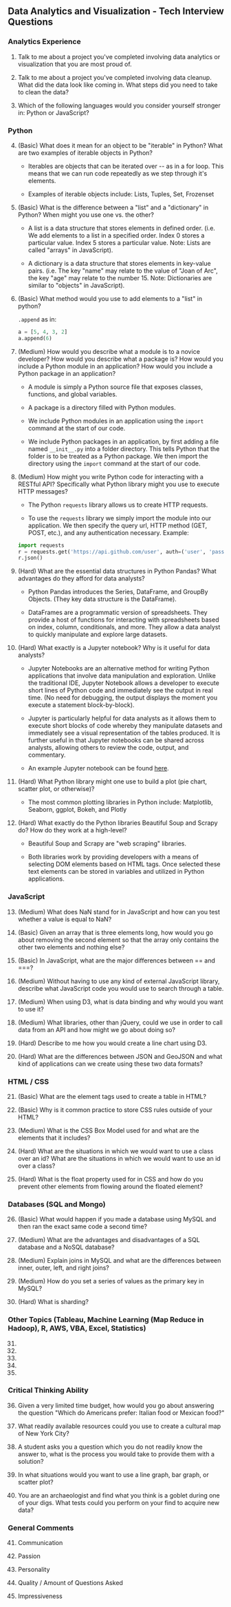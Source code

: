 ## Data Analytics and Visualization - Tech Interview Questions

### Analytics Experience 

1. Talk to me about a project you've completed involving data analytics or visualization that you are most proud of.

2. Talk to me about a project you've completed involving data cleanup. What did the data look like coming in. What steps did you need to take to clean the data?

3. Which of the following languages would you consider yourself stronger in: Python or JavaScript?

### Python 

4. (Basic) What does it mean for an object to be "iterable" in Python? What are two examples of iterable objects in Python?

    - Iterables are objects that can be iterated over -- as in a for loop. This means that we can run code repeatedly as we step through it's elements.

    - Examples of iterable objects include: Lists, Tuples, Set, Frozenset

5. (Basic) What is the difference between a "list" and a "dictionary" in Python? When might you use one vs. the other?

    - A list is a data structure that stores elements in defined order. (i.e. We add elements to a list in a specified order. Index 0 stores a particular value. Index 5 stores a particular value. Note: Lists are called "arrays" in JavaScript).

    - A dictionary is a data structure that stores elements in key-value pairs. (i.e. The key "name" may relate to the value of "Joan of Arc", the key "age" may relate to the number 15. Note: Dictionaries are similar to "objects" in JavaScript).

6. (Basic) What method would you use to add elements to a "list" in python?
    
    `.append` as in:
    
    ```python
    a = [5, 4, 3, 2] 
    a.append(6)
    ```

7. (Medium) How would you describe what a module is to a novice developer? How would you describe what a package is? How would you include a Python module in an application? How would you include a Python package in an application?

    - A module is simply a Python source file that exposes classes, functions, and global variables. 

    - A package is a directory filled with Python modules.

    - We include Python modules in an application using the `import` command at the start of our code.

    - We include Python packages in an application, by first adding a file named `__init__.py` into a folder directory. This tells Python that the folder is to be treated as a Python package. We then import the directory using the `import` command at the start of our code. 

8. (Medium) How might you write Python code for interacting with a RESTful API? Specifically what Python library might you use to execute HTTP messages?

    - The Python `requests` library allows us to create HTTP requests. 

    - To use the `requests` library we simply import the module into our application. We then specify the query url, HTTP method (GET, POST, etc.), and any authentication necessary. Example:

    ```python
    import requests
    r = requests.get('https://api.github.com/user', auth=('user', 'pass'))
    r.json()
    ```

9. (Hard) What are the essential data structures in Python Pandas? What advantages do they afford for data analysts?

    - Python Pandas introduces the Series, DataFrame, and GroupBy Objects. (They key data structure is the DataFrame).

    - DataFrames are a programmatic version of spreadsheets. They provide a host of functions for interacting with spreadsheets based on index, column, conditionals, and more. They allow a data analyst to quickly manipulate and explore large datasets. 

10. (Hard) What exactly is a Jupyter notebook? Why is it useful for data analysts?

    - Jupyter Notebooks are an alternative method for writing Python applications that involve data manipulation and exploration. Unlike the traditional IDE, Jupyter Notebook allows a developer to execute short lines of Python code and immediately see the output in real time. (No need for debugging, the output displays the moment you execute a statement block-by-block). 

    - Jupyter is particularly helpful for data analysts as it allows them to execute short blocks of code whereby they manipulate datasets and immediately see a visual representation of the tables produced. It is further useful in that Jupyter notebooks can be shared across analysts, allowing others to review the code, output, and commentary. 

    - An example Jupyter notebook can be found [here](http://nbviewer.jupyter.org/github/Jay-Oh-eN/happy-healthy-hungry/blob/master/h3.ipynb).

11. (Hard) What Python library might one use to build a plot (pie chart, scatter plot, or otherwise)?

    - The most common plotting libraries in Python include: Matplotlib, Seaborn, ggplot, Bokeh, and Plotly

12. (Hard) What exactly do the Python libraries Beautiful Soup and Scrapy do? How do they work at a high-level?

    - Beautiful Soup and Scrapy are "web scraping" libraries.

    - Both libraries work by providing developers with a means of selecting DOM elements based on HTML tags. Once selected these text elements can be stored in variables and utilized in Python applications.

### JavaScript

13. (Medium) What does NaN stand for in JavaScript and how can you test whether a value is equal to NaN?

14. (Basic) Given an array that is three elements long, how would you go about removing the second element so that the array only contains the other two elements and nothing else?

15. (Basic) In JavaScript, what are the major differences between == and ===?

16. (Medium) Without having to use any kind of external JavaScript library, describe what JavaScript code you would use to search through a table.

17. (Medium) When using D3, what is data binding and why would you want to use it?

18. (Medium) What libraries, other than jQuery, could we use in order to call data from an API and how might we go about doing so?

19. (Hard) Describe to me how you would create a line chart using D3.

20. (Hard) What are the differences between JSON and GeoJSON and what kind of applications can we create using these two data formats?

### HTML / CSS

21. (Basic) What are the element tags used to create a table in HTML?

22. (Basic) Why is it common practice to store CSS rules outside of your HTML?

23. (Medium) What is the CSS Box Model used for and what are the elements that it includes?

24. (Hard) What are the situations in which we would want to use a class over an id? What are the situations in which we would want to use an id over a class?

25. (Hard) What is the float property used for in CSS and how do you prevent other elements from flowing around the floated element?

### Databases (SQL and Mongo)

26. (Basic) What would happen if you made a database using MySQL and then ran the exact same code a second time?

27. (Medium) What are the advantages and disadvantages of a SQL database and a NoSQL database?

28. (Medium) Explain joins in MySQL and what are the differences between inner, outer, left, and right joins?

29. (Medium) How do you set a series of values as the primary key in MySQL?

30. (Hard) What is sharding?

### Other Topics (Tableau, Machine Learning (Map Reduce in Hadoop), R, AWS, VBA, Excel, Statistics)

31.

32.

33.

34.

35.

### Critical Thinking Ability

36. Given a very limited time budget, how would you go about answering the question "Which do Americans prefer: Italian food or Mexican food?"

37. What readily available resources could you use to create a cultural map of New York City?

38. A student asks you a question which you do not readily know the answer to, what is the process you would take to provide them with a solution?

39. In what situations would you want to use a line graph, bar graph, or scatter plot?

40. You are an archaeologist and find what you think is a goblet during one of your digs. What tests could you perform on your find to acquire new data?

### General Comments

41. Communication

42. Passion

43. Personality

44. Quality / Amount of Questions Asked

45. Impressiveness

